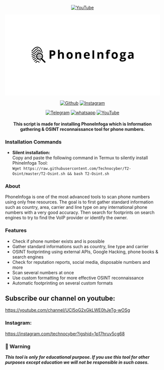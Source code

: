 <p align="center">
<a href="https://Technocyber.ml"><img title="YouTube" src="https://img.shields.io/badge/Made In-India-red?style=for-the-badge&logo="></a>
</p>
<a href="https://Technocyber.ml"><img src="images_1_1.png"></a>
</p>
<p align="center
  <img src="images_1_1.png" width=500" />
<p align="center">
<a href="https://gitHub.com/Technocyber"><img title="Github" src="https://img.shields.io/badge/Techno-Cyber-brightgreen?style=for-the-badge&logo=github"></a>
<a href="https://bit.ly/2OT7U1G"><img title="Instagram" src="https://img.shields.io/badge/Instagram-Technocyber.sh-yellow?style=for-the-badge&logo=Instagram"></a>
</p>
<p align="center">
<a href="https://t.me/T4CHNOCYBER"><img title="Telegram" src="https://img.shields.io/badge/Telegram-black?style=for-the-badge&logo=Telegram"></a>
<a href="https://linktr.ee/2Timeowl"><img title="whatsapp" src="https://img.shields.io/badge/whatsapp-blue?style=for-the-badge&logo=whatsapp"></a>
<a href="https://bit.ly/391e3Qh"><img title="YouTube" src="https://img.shields.io/badge/YouTube-purple?style=for-the-badge&logo=YouTube"></a>
<p align="center">

<h4 align="center">This script is made for installing PhoneInfoga which is Information gathering & OSINT reconnaissance tool for phone numbers.</h4>

### Installation Commands
- <b>Silent installation:</b></br>
Copy and paste the following command in Termux to silently install PhineInfoga Tool:<br/>
```Wget https://raw.githubusercontent.com/Technocyber/T2-Osint/master/T2-Osint.sh && bash T2-Osint.sh```<br/>


### About

PhoneInfoga is one of the most advanced tools to scan phone numbers using only free resources. The goal is to first gather standard information such as country, area, carrier and line type on any international phone numbers with a very good accuracy. Then search for footprints on search engines to try to find the VoIP provider or identify the owner.

### Features

- Check if phone number exists and is possible
- Gather standard informations such as country, line type and carrier
- OSINT footprinting using external APIs, Google Hacking, phone books & search engines
- Check for reputation reports, social media, disposable numbers and more
- Scan several numbers at once
- Use custom formatting for more effective OSINT reconnaissance
- Automatic footprinting on several custom formats

## Subscribe our channel on youtube:
https://youtube.com/channel/UCl5oG2xGkLWE0hJeTg-wOSg

### Instagram: 
https://instagram.com/technocyber?igshid=1p17hruv5cg68

### 📢 Warning

***This tool is only for educational purpose. If you use this tool for other purposes except education we will not be responsible in such cases.***

